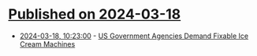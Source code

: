 # [Published on 2024-03-18](index.md)

* [2024-03-18, 10:23:00](https://soylentnews.org/article.pl?sid=24/03/17/1856202&from=rss) - [US Government Agencies Demand Fixable Ice Cream Machines](https://soylentnews.org/article.pl?sid=24/03/17/1856202&from=rss)

